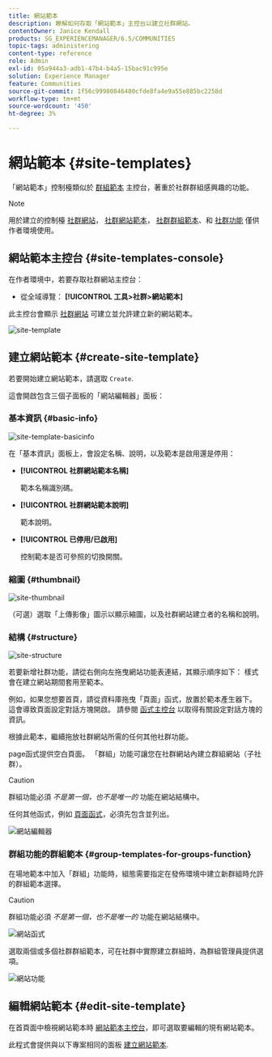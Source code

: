 ```yaml
---
title: 網站範本
description: 瞭解如何存取「網站範本」主控台以建立社群網站。
contentOwner: Janice Kendall
products: SG_EXPERIENCEMANAGER/6.5/COMMUNITIES
topic-tags: administering
content-type: reference
role: Admin
exl-id: 05a944a3-adb1-47b4-b4a5-15bac91c995e
solution: Experience Manager
feature: Communities
source-git-commit: 1f56c99980846400cfde8fa4e9a55e885bc2258d
workflow-type: tm+mt
source-wordcount: '450'
ht-degree: 3%

---
```


# 網站範本 {#site-templates}

「網站範本」控制檯類似於 [群組範本](tools-groups.md) 主控台，著重於社群群組感興趣的功能。

>[!NOTE]
>
>用於建立的控制檯 [社群網站](sites-console.md)， [社群網站範本](sites.md)， [社群群組範本](tools-groups.md)、和 [社群功能](functions.md) 僅供作者環境使用。

## 網站範本主控台 {#site-templates-console}

在作者環境中，若要存取社群網站主控台：

* 從全域導覽： **[!UICONTROL 工具>社群>網站範本]**

此主控台會顯示 [社群網站](sites-console.md) 可建立並允許建立新的網站範本。

![site-template](assets/site-template.png)

## 建立網站範本 {#create-site-template}

若要開始建立網站範本，請選取 `Create`.

這會開啟包含三個子面板的「網站編輯器」面板：

### 基本資訊 {#basic-info}

![site-template-basicinfo](assets/site-template-basicinfo.png)

在「基本資訊」面板上，會設定名稱、說明，以及範本是啟用還是停用：

* **[!UICONTROL 社群網站範本名稱]**

  範本名稱識別碼。

* **[!UICONTROL 社群網站範本說明]**

  範本說明。

* **[!UICONTROL 已停用/已啟用]**

  控制範本是否可參照的切換開關。

### 縮圖 {#thumbnail}

![site-thumbnail](assets/site-thumbnail.png)

（可選）選取「上傳影像」圖示以顯示縮圖，以及社群網站建立者的名稱和說明。

### 結構 {#structure}

![site-structure](assets/site-structure.png)

若要新增社群功能，請從右側向左拖曳網站功能表連結，其顯示順序如下： 樣式會在建立網站期間套用至範本。

例如，如果您想要首頁，請從資料庫拖曳「頁面」函式，放置於範本產生器下。 這會導致頁面設定對話方塊開啟。 請參閱 [函式主控台](functions.md) 以取得有關設定對話方塊的資訊。

根據此範本，繼續拖放社群網站所需的任何其他社群功能。

page函式提供空白頁面。 「群組」功能可讓您在社群網站內建立群組網站（子社群）。

>[!CAUTION]
>
>群組功能必須 *不是第一個，也不是唯一的* 功能在網站結構中。
>
>任何其他函式，例如 [頁面函式](functions.md#page-function)，必須先包含並列出。

![網站編輯器](assets/site-editor.png)

### 群組功能的群組範本 {#group-templates-for-groups-function}

在場地範本中加入「群組」功能時，組態需要指定在發佈環境中建立新群組時允許的群組範本選擇。

>[!CAUTION]
>
>群組功能必須 *不是第一個，也不是唯一的* 功能在網站結構中。

![網站函式](assets/site-functions.png)

選取兩個或多個社群群組範本，可在社群中實際建立群組時，為群組管理員提供選項。

![網站功能](assets/site-functions1.png)

## 編輯網站範本 {#edit-site-template}

在首頁面中檢視網站範本時 [網站範本主控台](#site-templates-console)，即可選取要編輯的現有網站範本。

此程式會提供與以下專案相同的面板 [建立網站範本](#create-site-template).
